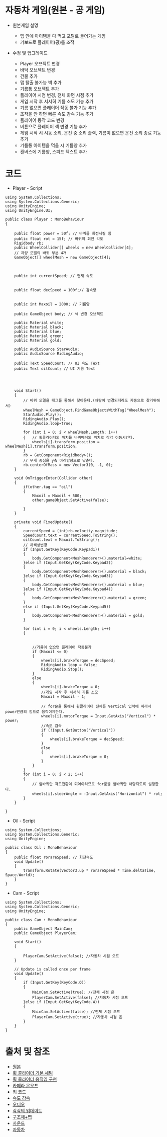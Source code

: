 # 자동차 게임(원본 - 공 게임)
* 원본게임 설명
    * 맵 안에 아이템을 다 먹고 포탈로 들어가는 게임
    * 키보드로 플레이어(공)를 조작

* 수정 및 업그레이드
    * Player 오브젝트 변경
    * 바닥 오브젝트 변경
    * 건물 추가
    * 맵 탈출 불가능 벽 추가
    * 기름통 오브젝트 추가
    * 플레이어 시점 변경, 전체 화면 시점 추가
    * 게임 시작 후 서서히 기름 소모 기능 추가
    * 기름 없으면 플레이어 작동 불가 기능 추가
    * 조작을 안 하면 빠른 속도 감속 기능 추가
    * 플레이어 동작 코드 변경
    * 버튼으로 플레이어 색 변경 기능 추가
    * 게임 시작 시 시동 소리, 운전 중 소리 출력, 기름이 없으면 운전 소리 종료 기능 추가
    * 기름통 아이템을 먹을 시 기름양 추가
    * 캔버스에 기름양, 스피드 텍스트 추가

# 코드
* Player - Script
```
using System.Collections;
using System.Collections.Generic;
using UnityEngine;
using UnityEngine.UI;

public class Player : MonoBehaviour
{

    public float power = 50f; // 바퀴를 회전시킬 힘
    public float rot = 15f; // 바퀴의 회전 각도
    Rigidbody rb;
    public WheelCollider[] wheels = new WheelCollider[4];
    // 차량 모델의 바퀴 부분 4개
    GameObject[] wheelMesh = new GameObject[4];
    
 

    public int currentSpeed; // 현재 속도


    public float decSpeed = 100f;// 감속량


    public int Maxoil = 2000; // 기름양

    public GameObject body; // 색 변경 오브젝트

    public Material white;
    public Material black;
    public Material blue;
    public Material green;
    public Material gold;

    public AudioSource StarAudio;
    public AudioSource RidingAudio;

    public Text SpeedCount; // UI 속도 Text
    public Text oilCount; // UI 기름 Text


    

    void Start()
    {
        // 바퀴 모델을 태그를 통해서 찾아온다.(차량이 변경되더라도 자동으로 찾기위해서)
        wheelMesh = GameObject.FindGameObjectsWithTag("WheelMesh");
        StarAudio.Play();
        RidingAudio.Play();
        RidingAudio.loop=true;

        for (int i = 0; i < wheelMesh.Length; i++)
        {	// 휠콜라이더의 위치를 바퀴메쉬의 위치로 각각 이동시킨다.
            wheels[i].transform.position = wheelMesh[i].transform.position;
        }
        rb = GetComponent<Rigidbody>();
        // 무게 중심을 y축 아래방향으로 낮춘다.
        rb.centerOfMass = new Vector3(0, -1, 0);
    }

    void OnTriggerEnter(Collider other)
    {
        if(other.tag == "oil")
        {
            Maxoil = Maxoil + 500;
            other.gameObject.SetActive(false);
            
        }
    }

    private void FixedUpdate()
    {
        currentSpeed = (int)rb.velocity.magnitude;
        SpeedCount.text = currentSpeed.ToString();
        oilCount.text = Maxoil.ToString();
        // 차색상변경
        if (Input.GetKey(KeyCode.Keypad1))
        {
            body.GetComponent<MeshRenderer>().material=white;
        }else if (Input.GetKey(KeyCode.Keypad2))
        {
            body.GetComponent<MeshRenderer>().material = black;
        }else if (Input.GetKey(KeyCode.Keypad3))
        {
            body.GetComponent<MeshRenderer>().material = blue;
        }else if (Input.GetKey(KeyCode.Keypad4))
        {
            body.GetComponent<MeshRenderer>().material = green;
        }
        else if (Input.GetKey(KeyCode.Keypad5))
        {
            body.GetComponent<MeshRenderer>().material = gold;
        }

        for (int i = 0; i < wheels.Length; i++)
        {
          
            
            //기름이 없으면 플레이어 작동불가
            if (Maxoil <= 0)
            {
                wheels[i].brakeTorque = decSpeed;
                RidingAudio.loop = false;
                RidingAudio.Stop();
            }
            else
            {
                wheels[i].brakeTorque = 0;
                //게임 시작 후 서서히 기름 소모
                Maxoil = Maxoil - 1;

                // for문을 통해서 휠콜라이더 전체를 Vertical 입력에 따라서 power만큼의 힘으로 움직이게한다.
                wheels[i].motorTorque = Input.GetAxis("Vertical") * power;
                //속도 감속
                if (!Input.GetButton("Vertical"))
                {
                    wheels[i].brakeTorque = decSpeed;
                }
                else
                {
                    wheels[i].brakeTorque = 0;
                }
            }
        }
        for (int i = 0; i < 2; i++)
        {
            // 앞바퀴만 각도전환이 되어야하므로 for문을 앞바퀴만 해당되도록 설정한다.
            wheels[i].steerAngle = -Input.GetAxis("Horizontal") * rot;
        }
    }

}

```

* Oil - Script
```
using System.Collections;
using System.Collections.Generic;
using UnityEngine;

public class Oil : MonoBehaviour
{
    public float rorareSpeed; // 회전속도
    void Update()
    {
        transform.Rotate(Vector3.up * rorareSpeed * Time.deltaTime, Space.World);
    }
}
```

* Cam - Script
```
using System.Collections;
using System.Collections.Generic;
using UnityEngine;

public class Cam : MonoBehaviour
{
    public GameObject MainCam;
    public GameObject PlayerCam;

    void Start()
    {
        
        PlayerCam.SetActive(false); //자동차 시점 오프
    }

    // Update is called once per frame
    void Update()
    {
        if (Input.GetKey(KeyCode.Q))
        {
            MainCam.SetActive(true); //전체 시점 온
            PlayerCam.SetActive(false); //자동차 시점 오프
        }else if (Input.GetKey(KeyCode.W))
        {
            MainCam.SetActive(false); //전체 시점 오프
            PlayerCam.SetActive(true); //자동차 시점 온
        }
    }
}

```

# 출처 및 참조
* [원본](https://www.youtube.com/watch?v=pTc1dakebow)
* [휠 콜라이더 기본 세팅](https://coding-of-today.tistory.com/128)
* [휠 콜라이더 움직임 구현](https://coding-of-today.tistory.com/130)
* [카메라 온오프](https://artiper.tistory.com/106)
* [키 코드](https://wergia.tistory.com/211)
* [속도 감속](https://micropilot.tistory.com/2656)
* [오디오](https://202psj.tistory.com/1312)
* [각각의 업데이트](http://developug.blogspot.com/2014/09/update-fixedupdate-lateupdate.html)
* [구조체+맵](https://assetstore.unity.com/packages/3d/environments/industrial/rpg-fps-game-assets-for-pc-mobile-industrial-set-v2-0-86679)
* [사운드](https://assetstore.unity.com/packages/audio/sound-fx/transportation/i6-german-free-engine-sound-pack-106037)
* [자동차](https://assetstore.unity.com/packages/3d/vehicles/land/hq-racing-car-model-no-1203-139221)
